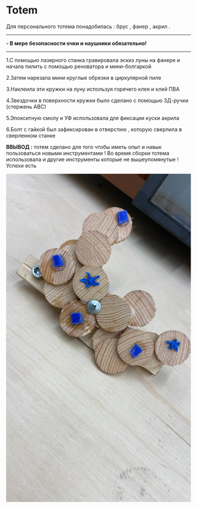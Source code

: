 # Totem

Для персонального тотема понадобилась : брус , фанер , акрил .

********


**- В мере безопасности очки и наушники обязательно!** 

**********

1.С помощью лазерного станка гравировала эскиз луны на фанере и начала пилить с помощью реноватора и мини-болгаркой


2.Затем нарезала мини круглые обрезки в циркулярной пиле


3.Наклеила эти кружки на луну используя горячего клея и клей ПВА 


4.Звездочки в поверхности кружки было сделано с помощью 3Д-ручки (стержень АВС)


5.Эпокситную смолу и УФ использовала для фиксации куски акрила  


6.Болт с гайкой был зафиксирован в отверстию , которую сверлила в сверленном станке 


**ВВЫВОД :** тотем сделано для того чтобы иметь опыт и навык пользоваться новыми инструментами ! Во время сборки тотема использовала и другие инструменты которые не вышеупомянутые ! Успехи есть

![Img](photo_2023.jpg)
